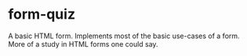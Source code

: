# form-quiz

A basic HTML form. Implements most of the basic use-cases of a form. More of a study in HTML forms one could say.
